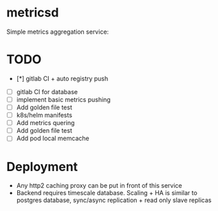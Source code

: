 # metricsd

Simple metrics aggregation service:

# TODO

* [*] gitlab CI + auto registry push
* [ ] gitlab CI for database
* [ ] implement basic metrics pushing
* [ ] Add golden file test
* [ ] k8s/helm manifests
* [ ] Add metrics quering
* [ ] Add golden file test
* [ ] Add pod local memcache

# Deployment

* Any http2 caching proxy can be put in front of this service
* Backend requires timescale database. Scaling + HA is similar to postgres database,
    sync/async replication + read only slave replicas
